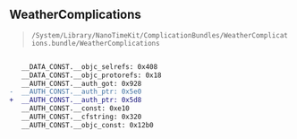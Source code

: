 ## WeatherComplications

> `/System/Library/NanoTimeKit/ComplicationBundles/WeatherComplications.bundle/WeatherComplications`

```diff

   __DATA_CONST.__objc_selrefs: 0x408
   __DATA_CONST.__objc_protorefs: 0x18
   __AUTH_CONST.__auth_got: 0x928
-  __AUTH_CONST.__auth_ptr: 0x5e0
+  __AUTH_CONST.__auth_ptr: 0x5d8
   __AUTH_CONST.__const: 0xe10
   __AUTH_CONST.__cfstring: 0x320
   __AUTH_CONST.__objc_const: 0x12b0

```
